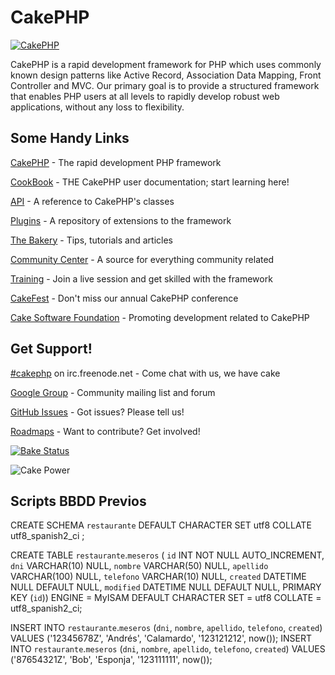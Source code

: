 CakePHP
=======

[![CakePHP](http://cakephp.org/img/cake-logo.png)](http://www.cakephp.org)

CakePHP is a rapid development framework for PHP which uses commonly known design patterns like Active Record, Association Data Mapping, Front Controller and MVC.
Our primary goal is to provide a structured framework that enables PHP users at all levels to rapidly develop robust web applications, without any loss to flexibility.

Some Handy Links
----------------

[CakePHP](http://www.cakephp.org) - The rapid development PHP framework

[CookBook](http://book.cakephp.org) - THE CakePHP user documentation; start learning here!

[API](http://api.cakephp.org) - A reference to CakePHP's classes

[Plugins](http://plugins.cakephp.org/) - A repository of extensions to the framework

[The Bakery](http://bakery.cakephp.org) - Tips, tutorials and articles

[Community Center](http://community.cakephp.org) - A source for everything community related

[Training](http://training.cakephp.org) - Join a live session and get skilled with the framework

[CakeFest](http://cakefest.org) - Don't miss our annual CakePHP conference

[Cake Software Foundation](http://cakefoundation.org) - Promoting development related to CakePHP

Get Support!
------------

[#cakephp](http://webchat.freenode.net/?channels=#cakephp) on irc.freenode.net - Come chat with us, we have cake

[Google Group](https://groups.google.com/group/cake-php) - Community mailing list and forum

[GitHub Issues](https://github.com/cakephp/cakephp/issues) - Got issues? Please tell us!

[Roadmaps](https://github.com/cakephp/cakephp/wiki#roadmaps) - Want to contribute? Get involved!

[![Bake Status](https://secure.travis-ci.org/cakephp/cakephp.png?branch=master)](http://travis-ci.org/cakephp/cakephp)

![Cake Power](https://raw.github.com/cakephp/cakephp/master/lib/Cake/Console/Templates/skel/webroot/img/cake.power.gif)

Scripts BBDD Previos
----------------------

CREATE SCHEMA `restaurante` DEFAULT CHARACTER SET utf8 COLLATE utf8_spanish2_ci ;

CREATE TABLE `restaurante`.`meseros` (
  `id` INT NOT NULL AUTO_INCREMENT,
  `dni` VARCHAR(10) NULL,
  `nombre` VARCHAR(50) NULL,
  `apellido` VARCHAR(100) NULL,
  `telefono` VARCHAR(10) NULL,
  `created` DATETIME NULL DEFAULT NULL,
  `modified` DATETIME NULL DEFAULT NULL,
  PRIMARY KEY (`id`))
ENGINE = MyISAM
DEFAULT CHARACTER SET = utf8
COLLATE = utf8_spanish2_ci;

INSERT INTO `restaurante`.`meseros` (`dni`, `nombre`, `apellido`, `telefono`, `created`) 
  VALUES ('12345678Z', 'Andrés', 'Calamardo', '123121212', now());
INSERT INTO `restaurante`.`meseros` (`dni`, `nombre`, `apellido`, `telefono`, `created`) 
  VALUES ('87654321Z', 'Bob', 'Esponja', '123111111', now());
